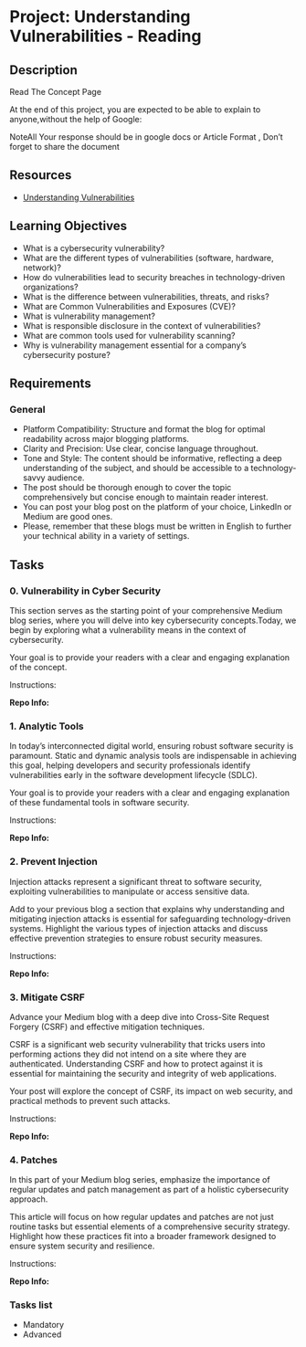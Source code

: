 # Project: Understanding Vulnerabilities  - Reading

## Description

Read The Concept Page

At the end of this project, you are expected to be able to explain to anyone,without the help of Google:

NoteAll Your response should be in google docs or Article Format , Don’t forget to share the document

## Resources

* [Understanding Vulnerabilities](/rltoken/9qrU4DrtJbBLItDHrAEGoQ)


## Learning Objectives

* What is a cybersecurity vulnerability?
* What are the different types of vulnerabilities  (software, hardware, network)?
* How do vulnerabilities lead to security breaches in technology-driven organizations?
* What is the difference between  vulnerabilities, threats, and risks?
* What are Common Vulnerabilities and Exposures (CVE)?
* What is vulnerability management?
* What is responsible disclosure in the context of vulnerabilities?
* What are common tools used for vulnerability scanning?
* Why is vulnerability management  essential for a company’s cybersecurity posture?


## Requirements

### General

* Platform Compatibility: Structure and format the blog for optimal readability across major blogging platforms.
* Clarity and Precision: Use clear, concise language throughout.
* Tone and Style: The content should be informative, reflecting a deep understanding of the subject, and should be accessible to a technology-savvy audience.
* The post should be thorough enough to cover the topic comprehensively but concise enough to maintain reader interest.
* You can post your blog post on the platform of your choice, LinkedIn or Medium are good ones.
* Please, remember that these blogs must be written in English to further your technical ability in a variety of settings.


## Tasks

### 0. Vulnerability in Cyber Security

This section serves as the starting point of your comprehensive Medium blog series, where you will delve into key cybersecurity concepts.Today, we begin by exploring what a vulnerability means in the context of cybersecurity.

Your goal is to provide your readers with a clear and engaging explanation of the concept.

Instructions:

**Repo Info:**
### 1. Analytic Tools

In today’s interconnected digital world, ensuring robust software security is paramount. Static and dynamic analysis tools are indispensable in achieving this goal, helping developers and security professionals identify vulnerabilities early in the software development lifecycle (SDLC).

Your goal is to provide your readers with a clear and engaging explanation of these fundamental tools in software security.

Instructions:

**Repo Info:**
### 2. Prevent Injection

Injection attacks represent a significant threat to software security, exploiting vulnerabilities to manipulate or access sensitive data.

Add to your previous blog a section that explains why understanding and mitigating injection attacks is essential for safeguarding technology-driven systems. Highlight the various types of injection attacks and discuss effective prevention strategies to ensure robust security measures.

Instructions:

**Repo Info:**
### 3. Mitigate CSRF

Advance your Medium blog with a deep dive into Cross-Site Request Forgery (CSRF) and effective mitigation techniques.

CSRF is a significant web security vulnerability that tricks users into performing actions they did not intend on a site where they are authenticated. Understanding CSRF and how to protect against it is essential for maintaining the security and integrity of web applications.

Your post will explore the concept of CSRF, its impact on web security, and practical methods to prevent such attacks.

Instructions:

**Repo Info:**
### 4. Patches

In this part of your Medium blog series, emphasize the importance of regular updates and patch management as part of a holistic cybersecurity approach.

This article will focus on how regular updates and patches are not just routine tasks but essential elements of a comprehensive security strategy. Highlight how these practices fit into a broader framework designed to ensure system security and resilience.

Instructions:

**Repo Info:**
### Tasks list

* Mandatory
* Advanced


